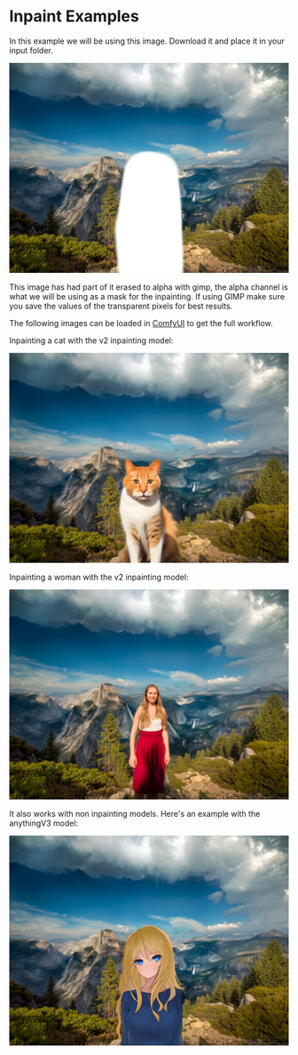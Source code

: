 # Inpaint Examples

In this example we will be using this image. Download it and place it in your input folder.

![Example](yosemite_inpaint_example.png)

This image has had part of it erased to alpha with gimp, the alpha channel is what we will be using as a mask for the inpainting. If using GIMP make sure you save the values of the transparent pixels for best results.


The following images can be loaded in [ComfyUI](https://github.com/comfyanonymous/ComfyUI) to get the full workflow.

Inpainting a cat with the v2 inpainting model:

![Example](inpain_model_cat.png)

Inpainting a woman with the v2 inpainting model:

![Example](inpain_model_woman.png)

It also works with non inpainting models. Here's an example with the anythingV3 model:

![Example](inpaint_anythingv3_woman.png)

